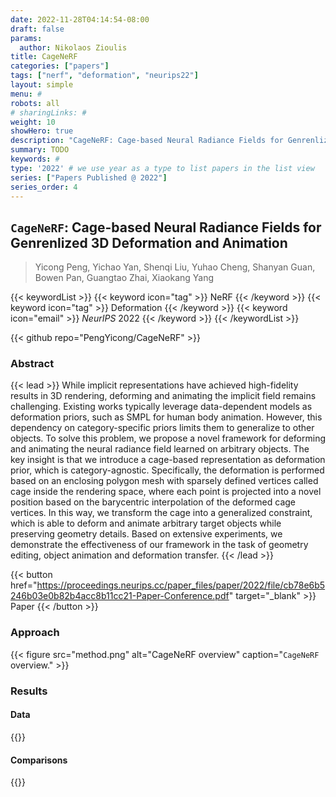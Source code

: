 ```yaml
---
date: 2022-11-28T04:14:54-08:00
draft: false
params:
  author: Nikolaos Zioulis
title: CageNeRF
categories: ["papers"]
tags: ["nerf", "deformation", "neurips22"]
layout: simple
menu: #
robots: all
# sharingLinks: #
weight: 10
showHero: true
description: "CageNeRF: Cage-based Neural Radiance Fields for Genrenlized 3D Deformation and Animation"
summary: TODO
keywords: #
type: '2022' # we use year as a type to list papers in the list view
series: ["Papers Published @ 2022"]
series_order: 4
---
```


## `CageNeRF`: Cage-based Neural Radiance Fields for Genrenlized 3D Deformation and Animation

> Yicong Peng, Yichao Yan, Shenqi Liu, Yuhao Cheng, Shanyan Guan, Bowen Pan, Guangtao Zhai, Xiaokang Yang

{{< keywordList >}}
{{< keyword icon="tag" >}} NeRF {{< /keyword >}}
{{< keyword icon="tag" >}} Deformation {{< /keyword >}}
{{< keyword icon="email" >}} *NeurIPS* 2022 {{< /keyword >}}
{{< /keywordList >}}

{{< github repo="PengYicong/CageNeRF" >}}

### Abstract
{{< lead >}}
While implicit representations have achieved high-fidelity results in 3D rendering, deforming and animating the implicit field remains challenging. Existing works typically leverage data-dependent models as deformation priors, such as SMPL for human body animation. However, this dependency on category-specific priors limits them to generalize to other objects. To solve this problem, we propose a novel framework for deforming and animating the neural radiance field learned on arbitrary objects. The key insight is that we introduce a cage-based representation as deformation prior, which is category-agnostic. Specifically, the deformation is performed based on an enclosing polygon mesh with sparsely defined vertices called cage inside the rendering space, where each point is projected into a novel position based on the barycentric interpolation of the deformed cage vertices. In this way, we transform the cage into a generalized constraint, which is able to deform and animate arbitrary target objects while preserving geometry details. Based on extensive experiments, we demonstrate the effectiveness of our framework in the task of geometry editing, object animation and deformation transfer.
{{< /lead >}}

{{< button href="https://proceedings.neurips.cc/paper_files/paper/2022/file/cb78e6b5246b03e0b82b4acc8b11cc21-Paper-Conference.pdf" target="_blank" >}}
Paper
{{< /button >}}

### Approach

{{< figure
    src="method.png"
    alt="CageNeRF overview"
    caption="`CageNeRF` overview."
    >}}

### Results

#### Data
{{<badge label="test" message="Human3.6M" color="critical" logo="link" link="http://vision.imar.ro/human3.6m/description.php" target="_blank">}}

#### Comparisons
{{<badge label="body--NeRF" message="AnimatableNeRF" color="cyan" logo="github" link="https://github.com/zju3dv/animatable_nerf" target="_blank">}}